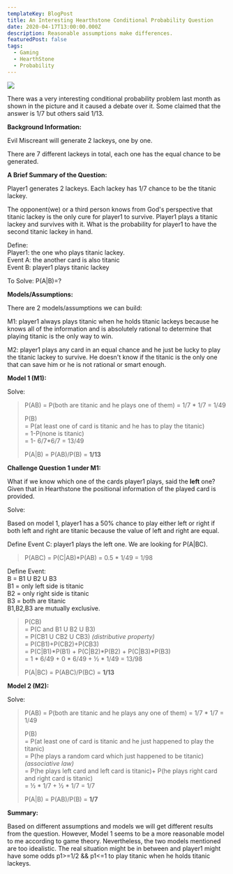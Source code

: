 ```yaml
---
templateKey: BlogPost
title: An Interesting Hearthstone Conditional Probability Question
date: 2020-04-17T13:00:00.000Z
description: Reasonable assumptions make differences.
featuredPost: false
tags:
  - Gaming
  - HearthStone
  - Probability
---
```

![](/img/An-Interesting-Hearthstone-Conditional-Probability-Question.png)

There was a very interesting conditional probability problem last month
as shown in the picture and it caused a debate over it. Some claimed
that the answer is 1/7 but others said 1/13.

**Background Information:**

Evil Miscreant will generate 2 lackeys, one by one.

There are 7 different lackeys in total, each one has the equal chance to
be generated.

**A Brief Summary of the Question:**

Player1 generates 2 lackeys. Each lackey has 1/7 chance to be the
titanic lackey.

The opponent(we) or a third person knows from God's perspective that
titanic lackey is the only cure for player1 to survive. Player1 plays a
titanic lackey and survives with it. What is the probability for player1
to have the second titanic lackey in hand.

Define:<br/>
Player1: the one who plays titanic lackey. <br/>
Event A: the another card is also titanic <br/>
Event B: player1 plays titanic lackey

To Solve: P(A|B)=?

**Models/Assumptions:**

There are 2 models/assumptions we can build:

M1: player1 always plays titanic when he holds titanic lackeys because
he knows all of the information and is absolutely rational to determine
that playing titanic is the only way to win.

M2: player1 plays any card in an equal chance and he just be lucky to
play the titanic lackey to survive. He doesn't know if the titanic is
the only one that can save him or he is not rational or smart enough.

**Model 1 (M1):**

Solve:

>P(AB) = P(both are titanic and he plays one of them) = 1/7 \* 1/7 = 1/49
>
>P(B)\
= P(at least one of card is titanic and he has to play the titanic)\
= 1-P(none is titanic)\
 = 1- 6/7\*6/7 = 13/49
>
>P(A|B) = P(AB)/P(B) = **1/13**

**Challenge Question 1 under M1:**

What if we know which one of the cards player1 plays, said the **left**
one? Given that in Hearthstone the positional information of the played
card is provided.

Solve:

Based on model 1, player1 has a 50% chance to play either left or right
if both left and right are titanic because the value of left and right
are equal.

Define Event C: player1 plays the left one. We are looking for P(A|BC).

>P(ABC) = P(C|AB)\*P(AB) = 0.5 \* 1/49 = 1/98

Define Event:\
B = B1 U B2 U B3\
B1 = only left side is titanic\
B2 = only right side is titanic\
B3 = both are titanic\
B1,B2,B3 are mutually exclusive.

>P(CB)<br/>
  \= P(C and B1 U B2 U B3)<br/>
  \= P(CB1 U CB2 U CB3) *(distributive property)*<br/>
  \= P(CB1)+P(CB2)+P(CB3)<br/>
  \= P(C|B1)\*P(B1) + P(C|B2)\*P(B2) + P(C|B3)\*P(B3)<br/>
  \= 1 \* 6/49 + 0 \* 6/49 + ½ \* 1/49 = 13/98
>
>P(A|BC) = P(ABC)/P(BC) = **1/13**

**Model 2 (M2):**

Solve:

>P(AB) = P(both are titanic and he plays any one of them) = 1/7 \* 1/7 =
1/49
>
>P(B)<br/>
  \= P(at least one of card is titanic and he just happened to play the
titanic)<br/>
  \= P(he plays a random card which just happened to be titanic)
*(associative law)*<br/>
  \= P(he plays left card and left card is titanic)+ P(he plays right card
and right card is titanic)<br/>
  \= ½ \* 1/7 + ½ \* 1/7 = 1/7
>
>P(A|B) = P(AB)/P(B) = **1/7**


**Summary:**

Based on different assumptions and models we will get different results
from the question. However, Model 1 seems to be a more reasonable model
to me according to game theory. Nevertheless, the two models mentioned
are too idealistic. The real situation might be in between and player1
might have some odds p1\>=1/2 && p1\<=1 to play titanic when he holds
titanic lackeys.
